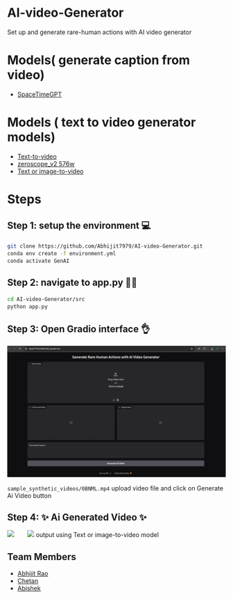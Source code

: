 # AI-video-Generator
Set up and generate rare-human actions with AI video generator


# Models(  generate caption from video)
  - [SpaceTimeGPT](https://huggingface.co/Neleac/SpaceTimeGPT)

# Models ( text to video generator models) 
 - [Text-to-video](https://huggingface.co/docs/diffusers/api/pipelines/text_to_video)
 - [zeroscope_v2 576w](https://huggingface.co/cerspense/zeroscope_v2_576w)
 - [Text or image-to-video](https://huggingface.co/docs/diffusers/using-diffusers/text-img2vid)

   
# Steps 
  ## Step 1: setup the environment 💻
```bash
git clone https://github.com/Abhijit7979/AI-video-Generator.git
conda env create -f environment.yml
conda activate GenAI
```
  ##  Step 2: navigate to app.py 🏃‍♂️
```bash
cd AI-video-Generator/src
python app.py
```
##  Step 3: Open Gradio interface 👌

<img src="Images/img_1.png" alt="drawing" width="600"  />

``` sample_synthetic_videos/0BNML.mp4 ```
upload video file  and click on Generate Ai Video button 

## Step 4: ✨ Ai Generated Video ✨
<img class="image-align-left" src="Images/img2.png" width="500"/><img class="image-align-left" width="30"/><img class="image-align-left" src="Images/generated_animation.gif" width="300"/>
output using Text or image-to-video model
## Team Members 
 - [Abhijit Rao](https://github.com/Abhijit7979)
 - [Chetan](https://github.com/chetanscode)
 - [Abishek](https://github.com/abishekmittapalli)
